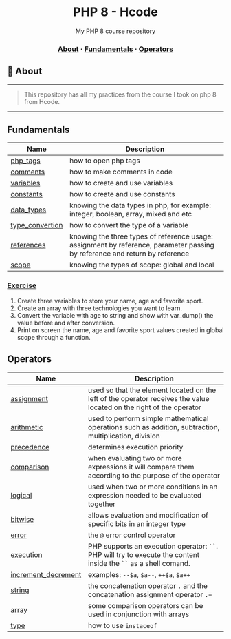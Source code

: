 <h1 align="center">PHP 8 - Hcode</h1>
<p align="center">My PHP 8 course repository</p1>

<h3 align="center">
  <a href="#-about">About</a>
  <span> · </span>
  <a href="#fundamentals">Fundamentals</a>
  <span> · </span>
  <a href="#operators">Operators</a>
</h3>

## 📑 About
---
>This repository has all my practices from the course I took on php 8 from Hcode.
---

## Fundamentals

Name | Description
---- | -----------
[php_tags](/fundamentals/php-tags.php)               | how to open php tags
[comments](/fundamentals/comments.php)               | how to make comments in code
[variables](/fundamentals/variables.php)             | how to create and use variables
[constants](/fundamentals/constants.php)             | how to create and use constants
[data_types](/fundamentals/data-types.php)           | knowing the data types in php, for example: integer, boolean, array, mixed and etc
[type_convertion](/fundamentals/type-convertion.php) | how to convert the type of a variable
[references](/fundamentals/references.php)           | knowing the three types of reference usage: assignment by reference, parameter passing by reference and return by reference
[scope](/fundamentals/scope.php)                     | knowing the types of scope: global and local

### [Exercise](/Fundamentals/exercise.php)

1. Create three variables to store your name, age and favorite sport.
2. Create an array with three technologies you want to learn.
3. Convert the variable with age to string and show with var_dump() the value before and after conversion.
4. Print on screen the name, age and favorite sport values created in global scope through a function.

## Operators

Name | Description
---- | -----------
[assignment](/operators/assignment.php)                   | used so that the element located on the left of the operator receives the value located on the right of the operator
[arithmetic](/operators/arithmetic.php)                   | used to perform simple mathematical operations such as addition, subtraction, multiplication, division
[precedence](/operators/precedence.php)                   | determines execution priority
[comparison](/operators/comparison.php)                   | when evaluating two or more expressions it will compare them according to the purpose of the operator
[logical](/operators/logical.php)                         | used when two or more conditions in an expression needed to be evaluated together
[bitwise](/operators/bitwise.php)                         | allows evaluation and modification of specific bits in an integer type
[error](/operators/error.php)                             | the `@` error control operator
[execution](/operators/execution.php)                     | PHP supports an execution operator: ` `` `. PHP will try to execute the content inside the ` `` ` as a shell comand.
[increment_decrement](/operators/increment-decrement.php) | examples: `--$a`, `$a--`, `++$a`, `$a++`
[string](/operators/string.php)                           | the concatenation operator `.` and the concatenation assignment operator `.=`
[array](/operators/array.php)                             | some comparison operators can be used in conjunction with arrays
[type](/operators/type.php)                               | how to use `instaceof`
